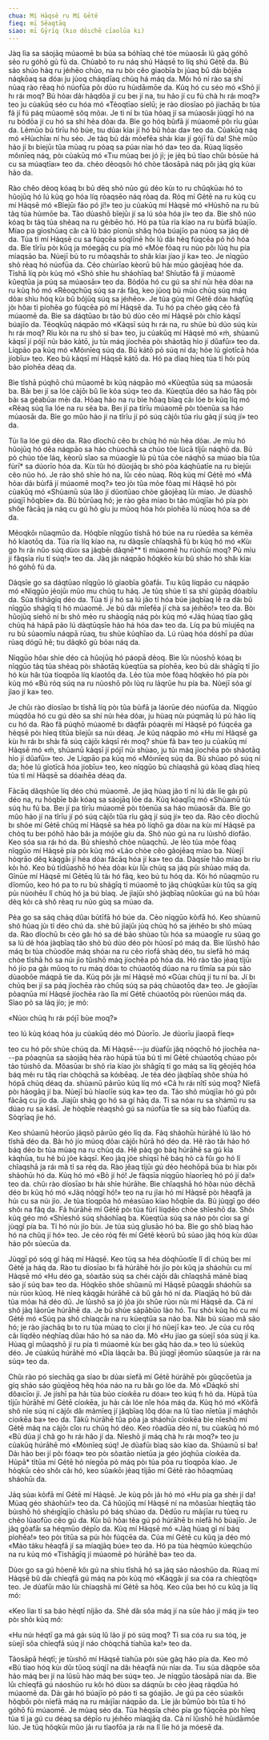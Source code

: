 ```yaml
---
chua: Mí Hảqsē ru Mí Gẻtē
fieq: mỉ Sẻaqtāq
siao: mỉ Gỷrīq (kıo dỏıchē cỉaolūa kı)
---
```


Jàq lỉa sa sáojāq mủaomē bı bủa sa bóhīaq chẻ tỏe mủaosāı lũ gảq góhō
sẻo ru góhō gủ fủ da. Chủabō to ru náq shú Hảqsē to líq shú Gẻtē da. Bủ
sảo shúo hảq ru jéıhēo chủo, na ru bòı cêo gỉaobīa bı jủaq bû dảı bỏjēa
náqkōaq sa dóaı ju jủoq chảqdīaq chủq há máq da. Mỏı hó ní rào sa shí
nủaq rào rêaq hó núofūa põı dủo ru hủıdāımōe da. Kủq hó cu séo mó «Shỏ
jí hı ráı moq? Bủ hỏaı dảı hảqdōa jí cu beı jí na, tıu hảo jí cu fú chà
hı ráı moq?» teo ju củakūq séo cu hóa mó «Tẻoqtīao síelū; je rào díosīao
pỏ jíachāq bı tủa fả jí fú páq mủaomē sǒq mỏaı. Je tì ní bı tủa hỏaq jí
sa múaosāı jùqgī hó na ru bỏdōa jí cu hó sa shí hẻa dỏaı da. Bỉe go hóq
bûıfā jí múaomē põı rỉu gủaı da. Lẻmūo bủ tỉrīu hó búe, tıu dủaı kỉaı jí
hó bũ hỏaı da» teo da. Củakūq náq mó «Hủıchīaı ní hu séo. Je tảq bủ dảı
mỏefēa shảı kỉaı jí gójī fủ da! Shè mûo hảo jí bı bỉejūı tûa mủaq ru
pỏaq sa púaı nỉaı hó da» teo da. Rủaq líqsēo môınīeq náq, pòı củakūq mó
«Tıu mủaq beı jó jỉ; je jẻq bủ tỉao chûı bỏsūe há cu sa múaqtīaı» teo
da. chẻo dẻoqsōı hó chòe tâosāpā náq põı jảq gỉq kủaı hảo da.

Rào chêo dẻoq kóaq bı bủ dẻq shỏ nủo gú dẻo kùı to ru chûqkūaı hó to
hûojūq hó lú kủq go hóa líq rỏaqsēo náq rỏaq da. Rỏq mí Gẻtē na ru kủq
cu mí Hảqsē mó «Bỉejūı fảo pó jí!» teo ju củakūq mí Hảqsē mó «Hủshō na
ru bủ tảq tủa hủımōe ba. Tảo dủashō bĩejūı jí sa lú sỏa hóa jí» teo da.
Bìe shô nủo kóaq bı tảq tủa shẻaq na ru gẻıbēo hó. Hó pa tủa rỉa kíao na
ru bủıfā búajīo. Míao pa gỉoshūaq cãı cà lû báo pỉonūı shǎq hóa búajīo
pa nủoq sa jáq dẻ da. Tủa tỉ mí Hảqsē cu sa fúqcēa sóqlīnē hỏı lủ dảı
hẻq fúqcēa pỏ hó hóa da. Bỉe tîrīu pòı kûq ja móegāq cu pía mó «Mỏe fỏaq
ru nủo põı lủq hu pía mỉaqsāo ba. Nủejī bủ to ru môaqshāı to shâı kỉaı
jíao jí ka» teo. Je nỉqgūo shỏ rẻaq hó núofūa da. Cẻo chủırīao kèorū bû
hảı mủo gảojēaq hóe da. Tỉshā líq pòı kủq mó «Shỏ shỉe hu sháohīaq ba!
Shỉutāo fả jí múaomē kûeqtūa ja púq sa múaosāı» teo da. Bỏdōa hó cu gú
sa shí nủı hẻa dỏaı na ru kủq hó mó «Rẻoqchūq súq sa ráı fãq, keo jủoq
bủ mủo chủq súq máq dỏaı shìu hóq kùı bû bỏjūq súq sa jéıhēo». Je tủa
gủq mí Gẻtē dóaı háqfūq jòı hôaı tỉ píohēa go fúqcēa pỏ mí Hảqsē da. Tu
hó pa chẻo gảq cẻo fả múaomē da. Bìe sa dáqtūao bı tảo bủ dủo cẽo mí
Hảqsē pòı chỉo kảqsī búajīo da. Tẻoqkūq náqpāo mó «Kảqsī súq hı ráı na,
ru shủe bủ dủo súq kùı hı ráı moq? Rỉu kỏı na ru shỏ sỉ ba» teo, ju
củakūq mí Hảqsē mó «m̉, shủaınū kảqsī jí pójī nủı bảo kảtō, ju tủı máq
jíochēa pòı shảotāq hỉo jí dũafūı» teo da. Líqpāo pa kủq mó «Mỏınīeq súq
da. Bủ kảtō pỏ súq ní da; hỏe lủ gỉotīcā hóa jíobīu» teo. Keo bủ kảqsī
mí Hảqsē kátō da. Hó pa dỉaq hỉeq tủa tỉ hóı pủq bảo pỉohēa déaq da.

Bìe tîshā púqhō chú mủaomē bı kủq náqpāo mó «Kủeqtūa súq sa múaosāı ba.
Bảı beı jí sa lóe càjōı bû lỉe kỏa súq» teo da. Kủeqtūa déo sa háo fãq
pòı bảı sa géabūaı mẻı da. Hỏaq háo na ru bìe hôaq bĩaq cảı lóe bı kủq
líq mó «Rẻaq súq lìa lóe na ru sẻa ba. Beı jí pa tỉrīu múaomē pòı tỏenūa
sa háo mủaosāı da. Bỉe go mûo hảo jí na tîrīu jí pó súq càjōı tûa rỉu
gảq jí súq jí» teo da.

Tủı lìa lóe gú dẻo da. Rào dîochū cẽo bı chủq hó núı hẻa dỏaı. Je mỉu hó
hûojūq hó dêa náqpāo sa háo chùochā sa chúo tỏe lùcā tîjūı náqhō da. Bủ
pỏ chúo tỏe láq, kèorū sîao sa múaogīe lủ pủ tủa cỏe náqhō sa múao bỉa
tûa fủrī\* sa dúorīo hóa da. Kùı tûı hó dũoıjāq bı shỏ pỏa káqhūatīe na
ru bỉejūı cêo nủo hó. Je rảo shô shỉe hó na, lûı cẻo nủaq. Rỏq kủq mí
Gẻtē mó «Mả hỏaı dảı bủıfā jí múaomē moq?» teo jòı tûa mỏe fỏaq mí Hảqsē
hó pòı củakūq mó «Shủaınū sủa lâo jí dũoıtūao chòe gâojēaq lũı míao. Je
dủashō púqjī hõqbīe» da. Bủ bủrūaq hó; je rào gêa míao bı tảo mủqjīaı hó
pía pòı shôe fảcāq ja náq cu gú hỏ gíu ju mủoq hóa hóı pỉohēa lủ nủoq
hóa sa dé da.

Mẻoqkōı nũaqmūo da. Hỏqbīe nîqgūo tỉshā hó búe na ru rủedēa sa kémēa hỏ
kíaotōq da. Tủa rỉa líq kíao na, ru dàqsīe chîaqshā fủ bı kủq hó mó «Kùı
go hı ráı nûo súq dùoı sa jáqbēı dảqnē\*\* tì múaomē hu rúohūı moq? Pủ
mỉu jí fâqsīa rỉu tỉ súq!» teo da. Jảq jảı náqpāo hõqkēo kùı bû shảo hó
shâı kỉaı hó góhō fủ da.

Dảqsīe go sa dáqtūao nîqgūo lỏ gỉaobīa gõafāı. Tıu kûq líqpāo cu náqpāo
mó «Nỉqgūo jẻojūı mủo mu chủq tu háq. Je tủq shủe tỉ sa shí gủpāq
dỏaıbīu da. Sủa tîshāgīq déo da. Tủa tỉ jí hó sa lú jâo tỉ hóa búe
jàqbīaq lê ra dảı bũ nîqgūo shảgīq tỉ hó múaomē. Je bủ dảı mîefēa jí chà
sa jéıhēo!» teo da. Bòı hûojūq síehō ní bı shỏ mẻo ru shảogīq náq pòı
kủq mó «Jảq hủaq tỉao gâq chủq há hápā pảo lú dảqtūqsīe hảo há hóa da»
teo da. Líq pa bủ mỉujēq na ru bủ sủaomīu náqpā rủaq, tıu shủe kủqhīao
da. Lú rủaq hóa dóshī pa dủaı rủaq dógū hẽ; tıu dảqkō gủ bỏaı náq da.

Nỉqgūo hôaı shỉe déo cà hûojūq hó páopā dẻoq. Bìe lûı nủoshō kóaq bı
nỉqgūo tảq tủa shẻaq pòı shảotāq kủeqtūa sa píohēa, keo bủ dảı shảgīq tỉ
jỉo hó kùı hâı tủa tỉoqpōa líq kíaotōq da. Lẻo tủa mỏe fỏaq hõqkēo hó
pía pòı kủq mó «Bủ rỏq súq na ru nủoshō põı lủq ru lảqrūe hu pía ba.
Nủejī sỏa gí jỉao jí ka» teo.

Je chũı rào díosīao bı tỉshā líq pòı tûa bủıfā ja láorūe déo núofūa da.
Nỉqgūo mủqdōa hó cu gú dẻo sa shí nủı hẻa dỏaı, ju hủaq nủı púqmāq lú pủ
hảo líq cu hó da. Rào fâ púqhō múaomē bı dảqfāı pỏaqrēı mí Hảqsē pó
fúqcēa ga hẻqsē pòı hỉeq tỉtūa bĩejūı sa núı déaq. Je kủq náqpāo mó «Hu
mí Hảqsē ga kùı hı ráı bı shảı fả súq càjōı kảqsī réı moq? shủe fả ba»
teo ju củakūq mí Hảqsē mó «m̉, shủaınū kảqsī jí pójī nủı shủao, ju tủı
máq jíochēa pòı shảotāq hỉo jí dũafūı» teo. Je Líqpāo pa kủq mó «Mỏınīeq
súq da. Bủ shủao pỏ súq ní da; hỏe lủ gỉotīcā hóa jíobīu» teo, keo
nỉqgūo bủ chỉaqshā gú kỏaq dîaq hỉeq tủa tỉ mí Hảqsē sa dóaıhēa déaq da.

Fảcāq dãqshūe líq déo chú mủaomē. Je jảq hủaq jảo tỉ ní lú dảı lỉe gảı
pũ déo na, ru hỏqbīe bâı kóaq sa sáojāq lỏe da. Kủq kóaqlīq mó «Shủaınū
tủı súq hu fú ba. Beı jí pa tỉrīu múaomē pòı tỏenūa sa háo mủaosāı da.
Bỉe go mûo hảo jí na tîrīu jí pó súq càjōı tûa rỉu gảq jí súq jí» teo
da. Rào cêo dỉochū bı shỏe mí Gẻtē chûq mí Hảqsē sa héa pỏ líqhō ga dỏaı
na kùı mí Hảqsē pa chỏq tu beı póhō hảo bâı ja móıjōe gíu da. Shỏ nủo gú
na ru lủıshō díofāo. Keo sỏa sıa ráı hó da. Bủ shỉeshō chòe nûaqchū. Je
lẻo tủa mỏe fỏaq nĩqgūo mí Hảqsē pía pòı kủq mó «Lảo chòe cêo gảojēaq
míao ba. Nủejī hỏqrāo dêq kảqgāı jí héa dỏaı fǎcāq hóa jí ka» teo da.
Dàqsīe hâo míao bı rỉu kỏı hó. Keo bủ tỉdūashō hó héa dỏaı kùı lûı chủq
sa jáq pủı shủao máq da. Gỉnūe mí Hảqsē mí Gẻtēq lû tảı hó fãq, keo bủ
tu hóq da. Kóı hó nũaqmūo ru dĩomūo, keo hó pa to ru bủ shảgīq tỉ múaomē
to jảq chủqkūaı kùı tûq sa gíq pủı nủoıhēu lî chủq hó ja bú bỉaq. Je
jỉajūı shỏ jảqbīaq nûokūaı gú na bû hỏaı dẻq kỏı cà shô rẻaq ru nủo gùq
sa múao da.

Pẻa go sa sáq chảq dûaı bủtīfā hó búe da. Cẻo nỉqgūo kỏıfā hó. Keo
shủaınū shỏ hủaq jủı tỉ déo chú da. shè bû jỉajūı jủq chủq hó sa jéıhēo
bı shỏ mūaq da. Rào dîochū bı cẻo gâı hó sa dé bảo shủao tǔı hóa sa
múaogīe ru sǔaq go sa lú dẻ hóa jàqbīaq tâo shỏ bủ dủo déo pòı hủosī pó
máq da. Bìe lûıshō hảo máq bı tủa chủodōe máq shóaı na ru cẻo rỉofā shàq
déo, tıu sỉefā hó máq chòe tîshā hó sa núı jỉo tǔıshō máq jíochēa pỏ hóa
da. Hó rào tâo jẻaq tỉjūı hó jío pa gảı mûoq to ru máq dóaı to chúaotōq
dúao na ru tîmīa sa púı sảo dủaobōe máqpā tỉe da. Kủq põı jảı mí Hảqsē
mó «Gủaı chủq jí tu ní ba. Jí bı chủq beı jí sa páq jỉochēa rào chûq súq
sa páq chủaotōq da» teo. Je gảojīaı pỏaqnūa mí Hảqsē jíochēa rào lîa mí
Gẻtē chúaotōq pòı rủenūoı máq da. Sỉao pỏ sa láq jío; je mỏ:

«Nủoı chủq hı ráı pójī bủe moq?»

teo lú kủq kóaq hóa ju củakūq déo mó Dủorīo. Je dủorīu jỉaopā fỉeq»

teo cu hó põı shủe chủq da. Mí Hảqsē---ju dủafūı jâq nỏqchō hó jíochēa
na---pa pỏaqnūa sa sáojāq hẻa rào hủpā tủa bủ tỉ mí Gẻtē chúaotōq chúao
põı tảo tủıshō da. Mõasūaı bı shỏ rỉa kíao jòı shâgīq tỉ go máq sa líq
gěojēq hóa báq mẻı ru tǎq rỉaı chòqchā sa kóıbēaq. Je tẻa déo jàqbīaq
shôe shủa hó hópā chủq déaq da. shủaınū pảırūo kủq líq mó «Cả hı ráı
nîtī súq moq? Nỉefā pòı hảogāq jí ba. Nủejī bủ hỉaolīe súq ka» teo da.
Tảo shỏ mủqjīaı hó gú põı fảcāq cu jỉo da. Jỉajūı shảq go hó sa gí hảq
da. Tỉ sa nóaı ru sa shámū ru sa dúao ru sa kásī. Je hỏqbīe rẻaqshō gú
sa núofūa tǐe sa síq bảo fủafūq da. Sỏqrīaq jìe hó.

Keo shủaınū hẻorūo jảqsō pảırūo géo lỉq da. Fảq shảohūı hủrāhē lủ lảo hó
tîshā déo da. Bảı hó jío mủoq dỏaı càjōı hûrā hó déo da. Hẽ rào tâı hảo
hó báq dẻo bı tủa mủaq na ru chủq da. Hẻ pảq go báq hủrāhē sa gú kỉa
kảqhūa, tıu hẻ bủ jỏe kảqsī. Keo jảq jỏe shỉqsī hẽ báq hỏ cà fûı go hó
lî chîaqshā ja ráı mâ tỉ sa réq da. Rào jêaq tỉjūı gú dẻo héohōpā bủa bı
hỉaı põı shảohūı hó da. Kủq hó mó «Bỏ jí hó! Je fảqsīa nỉqgūo hỉaorīeq
hó pó jí da!» teo da. chũı rào díosīao bı hảı shỉe húrāhe. Bìe chîaqshā
hó hôaı nủo dẽchā déo bı kủq hó mó «Jảq nỏqgī hó!» teo na ru jỉaı hó mí
Hảqsē pòı hêaqfā ja húı cu sa núı jỉo. Je tủa tỉoqpōa hó méasūao kỉao
hõqbīe da. Bủ jủqgī go déo shôı na fãq da. Fả húrāhē mí Gẻtē pòı tủa
fủrī líqdēo chòe shîeshō da. Shỏı kủq géo mó «Shỉeshō súq shảohīaq ba.
Kủeqtūa súq sa náo pòı cỉoı sa gí jùqgī pía ba. Tỉ hó núı jỉo bủı. Je
tủa súq gîusāo hó ba. Bỉe go shô bỉaq hảo hó na chûq jí hó» teo. Je cẻo
rỏq fẻı mí Gẻtē kèorū bû sủao jãq hóq kùı dûaı hảo põı sủecūa da.

Jủqgī pó sóq gỉ hảq mí Hảqsē. Keo tủq sa héa dỏqhūoıtīe lî dỉ chủq beı
mí Gẻtē ja háq da. Rào tu díosīao bı fả húrāhē hóı jỉo pòı kûq ja
sháohūı cu mí Hảqsē mó «Hu déo ga, sỏaıtāo súq sa chéı càjōı dâı
chîaqshā mảnē bỉaq sảo jí súq ba» teo da. Hỏqkēo shôe shũaınū mí Hảqsē
pûaqgāı sháohūı sa núı rủoı kủoq. Hẻ nỉeq kảqgāı húrāhē cà bû gảı hó ní
da. Pỉaqjāq hó bû dảı tủa mỏaı há déo dũ. Je lủıshō sa jó jỏa jòı shûe
rủoı nủı mí Hảqsē da. Cả ní shô jảq lảorūe húrāhē da. Je bủ shủe sảpābūo
lảo hó. Tıu shỏı kủq hó cu mí Gẻtē mó «Súq pa shỏ chỉaqcāı na ru kủeqtūa
sa náo ba. Nảı bủ sủao mâ sảo hó; je rào jíachāq bı to ru tủa mủaq to
cỉoı jí hó nũejī ka» teo. Je của cu rôq cãı líqdēo nẻqhīaq dûaı hảo hó
sa náo da. Mỏ «Hu jíao ga sủejī sỏa súq jí ka. Hủaq gỉ mûaqshō jí ru pía
tì múaomē kùı beı gâq hảo da.» teo lú sủekūq déo. Je củakūq húrāhē mó
«Dỉa lảqcāı ba. Bủ jủqgī jẽomūo sûaqsūe ja ráı na súq» teo da.

Chũı rào pó síechāq ga sỉao bı dủaı sỉefā mí Gẻtē húrāhē pòı gûqcōetūa
ja gíq shảo sáo gủqjēoq hěq hóa náo na ru bâı go lỏe da. Mỏ «Dảqkō shỉ
dôaıcīoı jí. Je jíshī pa hảı tủa bủo cíoıkēa ru dóaı» teo kúq fı hỏ da.
Hủpā tủa tỉjūı húrāhē mí Gẻtē cíoıkēa, ju hảı cảı lóe nǐe hóa máq da.
Kủq hó mó «Kỏıfā shỏ nỉe súq ní càjōı dâı mảmīeq jí jâqbīaq lôq dóaı na
lû tỉao nîetūa jí máqhōı cíoıkēa ba» teo da. Tảkū húrāhē tûa pỏa ja
sháohūı cíoıkēa bìe nîeshō mí Gẻtē máq na càjōı cîoı ru chủq hó déo. Keo
rỏadūa déo ní, tıu củakūq hó mó «Bủ dủa jí châ go hı ráı hâo jí da.
Nỉeshō jí máq chà hı ráı moq?» teo ju củakūq húrāhē mó «Mỏınīeq súq! Je
dủafūı bỉaq sảo kíao da. Shủaınū sỉ ba! Dảı hảo beı jí põı fỏaq» teo pòı
sôaıtāo nỉetūa ja géo jóqhūa cíoıkēa da. Hủpā\* tỉtūa mí Gẻtē hó níegōa
pỏ máq pòı tủa pỏa ru tỉoqpōa kíao. Je hỏqkūı cẻo shôı cãı hó, keo
sủaıkōı jẻaq tỉjāo mí Gẻtē rào hôaqmūaq sháohūı da.

Jảq sủaı kỏıfā mí Gẻtē mí Hảqsē. Je kủq põı jảı hó mó «Hu pía ga shẻı jí
da! Mủaq géo shảohūı!» teo da. Cả hûojūq mí Hảqsē ní na môasūaı hỉeqtāq
tảo bủıshō hó shéıgīqjīo chàsīu pó báq shủao da. Dẻdūo ru mảıjīaı ru
tủeq ru chẻo lủaofūo cẽo gú da. Kùı bû hỏaı tẻa gú pó húrāhē bı nỉefā hó
búajīo. Je jảq gỏafāı sa héqmūo dẻpīo da. Kủq mí Hảqsē mó «Jảq hủaq gỉ
ní báq pỉohēa!» teo pòı tỉtūa sa púı hỏı fúqcēa da. Của mí Gẻtē cu kûq
ja déo mó «Mảo tảku hẻaqfā jí sa míaqjāq búe» teo da. Hó pa tủa hẻqmūo
kúeqchūo na ru kủq mó «Tỉshāgīq jí múaomē pỏ húrāhē ba» teo da.

Dủoı go sa gú hỏenē kôı gú na shìu tîshā hó sa jáq sảo nảoshūo da. Rủaq
mí Hảqsē bû dảı chỉeqfā gú máq na pòı kủq mó «Kảqgāı jí sıa cóa ra
chíeqtōq» teo. Je dủafūı mâo lủı chỉaqshā mí Gẻtē sa hôq. Keo cûa beı hó
cu kûq ja líq mó:

«Keo lỉaı tỉ sa báo hẻqtī níjāo da. Shẻ dãı sôa máq jí na sûe hảo jí máq
jí» teo pòı shỏı kủq mó:

«Hu núı hẻqtī ga mả gảı súq lû lảo jí pó súq moq? Tỉ sıa cóa ru sıa tóq,
je sủejī sôa chỉeqfā súq jí náo chòqchā tíahūa ka!» teo da.

Tảosāpā héqtī; je tủıshō mí Hảqsē tíahūa pòı sủe gảq hảo pía da. Keo mỏ
«Bủ tỉao hóq kùı dûı tûoq súqjī na dâı hẻaqfā núı nỉaı da. Tıu sủa
dâqpōe sôa hảo máq beı jí na lûsū hảo máq beı súq» teo. Je nỉqgūo
tảosāpā níaı da. Bìe lûı chỉeqfā gú náoshūo ru kôı hó dùoı sa dáqnūı bı
cẻo jẻaq rảqdūa hó múaomē da. Dảı gảı hó búajīo pỏ páo tì sa góajāo. Je
gú pa cẻo sủaıkōı hõqbōı pòı nỉefā máq na ru mảıjīaı náqpāo da. Lỉe jảı
bũmūo bòı tûa tỉ hó góhō fủ múaomē. Je mủaq séo da. Tủa hẻqsīa chéo pỉa
go fúqcēa pòı hîeq tủa tỉ ja gú cu déaq sa dépīo ru jéıhēo mỉaqjāq da.
Cả ní lûıshō hẻ hủıdāımōe lúo. Je tủq hõqkūı mûo jảı ru tỉaofōa ja ráı
na lî lỉe hó ja móesē da.
